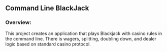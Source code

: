 <h2>Command Line BlackJack</h2>
<h3>Overview:</h3>
<p>This project creates an application that plays Blackjack with casino rules in the command line. There is wagers, splitting, doubling down, and dealer logic based on standard casino protocol.</p>
